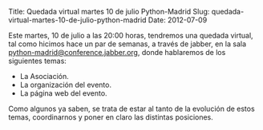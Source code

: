 Title: Quedada virtual martes 10 de julio Python-Madrid
Slug: quedada-virtual-martes-10-de-julio-python-madrid
Date: 2012-07-09

Este martes, 10 de julio a las 20:00 horas, tendremos una quedada virtual, tal como hicimos hace un par de semanas, a través de jabber, en la sala python-madrid@conference.jabber.org, donde hablaremos de los siguientes temas:

* La Asociación.
* La organización del evento.
* La página web del evento.

Como algunos ya saben, se trata de estar al tanto de la evolución de estos temas, coordinarnos y poner en claro las distintas posiciones.
